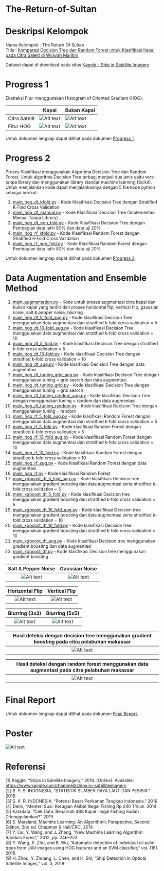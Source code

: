 # The-Return-of-Sultan

# Deskripsi Kelompok
Nama Kelompok : The Return Of Sultan <br/>
Title : [Komparasi Decision Tree dan Random Forest untuk Klasifikasi Kapal pada Citra Satelit di Wilayah Maritim](Documents/The%20Return%20of%20Sultan_proposal.pdf) <br/>

Dataset dapat di download pada situs [Kaggle - Ship in Satellite Imagery](https://www.kaggle.com/rhammell/ships-in-satellite-imagery) <br/>

# Progress 1
Ekstraksi Fitur menggunakan Histogram of Oriented Gradient (HOG).

|  | Kapal | Bukan Kapal |
| --- | --- | --- |
| Citra Satelit | ![Alt text](Images/kapal1.JPG?raw=true "HOG Kapal") | ![Alt text](Images/bukankapal1.JPG?raw=true "HOG Bukan Kapal") |
| Fitur HOG | ![Alt text](Images/kapal1-hog-or_8_cell_4-4.JPG?raw=true "HOG Kapal") | ![Alt text](Images/bukankapal1-hog-or_8_cell_4-4.JPG?raw=true "HOG Bukan Kapal") |

Untuk dokumen lengkap dapat dilihat pada dokumen [Progress 1](Documents/The%20Return%20of%20Sultan_progress1.pdf).

# Progress 2
Proses Klasifikasi menggunakan Algoritma Decision Tree dan Random Forest. Untuk algoritma Decision Tree terbagi menjadi dua jenis yaitu versi tanpa library dan menggunakan library standar machine learning (Scikit). Untuk menjalankan kode dapat menjalankannya dengan 5 file kode python sebagai berikut: 
1. [main_hog_dt_kfold.py](main_hog_dt_kfold.py) - Kode Klasifikasi Decision Tree dengan Stratified K-Fold Cross Validation
2. [main_hog_dt_manual.py](main_hog_dt_manual.py) - Kode Klasifikasi Decision Tree (Implementasi Manual Tanpa Library)
3. [main_hog_dt_non_fold.py](main_hog_dt_non_fold.py) - Kode Klasifikasi Decision Tree dengan Pembagian data latih 80% dan data uji 20%
4. [main_hog_rf_kfold.py](main_hog_rf_kfold.py) - Kode Klasifikasi Random Forest dengan Stratified K-Fold Cross Validation
5. [main_hog_rf_non_fold.py](main_hog_rf_non_fold.py) - Kode Klasifikasi Random Forest dengan Pembagian data latih 80% dan data uji 20%

Untuk dokumen lengkap dapat dilihat pada dokumen [Progress 2](Documents/The%20Return%20of%20Sultan_progress2.pdf).

# Data Augmentation and Ensemble Method
1. [main_augmentation.py](main_augmentation.py) - Kode untuk proses augmentasi citra kapal dan bukan kapal yang terdiri dari proses horizontal flip, vertical flip, gaussian noise, salt & pepper noise, blurring
2. [main_hog_dt_5_fold_aug.py](main_hog_dt_5_fold_aug.py) - Kode klasifikasi Decision Tree menggunakan data augmentasi dan stratified k-fold cross validation = 5
3. [main_hog_dt_10_fold_aug.py](main_hog_dt_10_fold_aug.py) - Kode klasifikasi Decision Tree menggunakan data augmentasi dan stratified k-fold cross validation = 10
4. [main_hog_dt_5_fold.py](main_hog_dt_5_fold.py) - Kode klasifikasi Decision Tree dengan stratified k-fold cross validation = 5
5. [main_hog_dt_10_fold.py](main_hog_dt_10_fold.py) - Kode klasifikasi Decision Tree dengan stratified k-fold cross validation = 10
6. [main_hog_dt_aug.py](main_hog_dt_aug.py) - Kode klasifikasi Decision Tree dengan data augmentasi
7. [main_hog_dt_tuning_grid_aug.py](main_hog_dt_tuning_grid_aug.py) - Kode klasifikasi Decision Tree dengan menggunakan tuning = grid search dan data augmentasi
8. [main_hog_dt_tuning_grid.py](main_hog_dt_tuning_grid.py) - Kode klasifikasi Decision Tree dengan menggunakan tuning = grid search
9. [main_hog_dt_tuning_random_aug.py](main_hog_dt_tuning_random_aug.py) - Kode klasifikasi Decision Tree dengan menggunakan tuning = random dan data augmentasi
10. [main_hog_dt_tuning_random.py](main_hog_dt_random_grid.py) - Kode klasifikasi Decision Tree dengan menggunakan tuning = random
11. [main_hog_rf_5_fold_aug.py](main_hog_rf_5_fold_aug.py) - Kode klasifikasi Random Forest dengan menggunakan data augmentasi dan stratified k-fold cross validation = 5
12. [main_hog_rf_5_fold.py](main_hog_rf_5_fold.py) - Kode klasifikasi Random Forest dengan stratified k-fold cross validation = 5
13. [main_hog_rf_10_fold_aug.py](main_hog_rf_10_fold_aug.py) - Kode klasifikasi Random Forest dengan menggunakan data augmentasi dan stratified k-fold cross validation = 10
14. [main_hog_rf_10_fold.py](main_hog_rf_10_fold.py) - Kode klasifikasi Random Forest dengan stratified k-fold cross validation = 10
15. [main_hog_rf_aug.py](main_hog_rf_aug.py) - Kode klasifikasi Random Forest dengan data augmentasi
16. [main_hog_rf.py](main_hog_rf.py) - Kode klasifikasi Random Forest
17. [main_xgboost_dt_5_fold_aug.py](main_xgboost_dt_5_fold_aug.py) - Kode klasifikasi Decision tree menggunakan gradient boosting dan data augmentasi serta stratified k-fold cross validation = 5
18. [main_xgboost_dt_5_fold.py](main_xgboost_dt_5_fold.py) - Kode klasifikasi Decision tree menggunakan gradient boosting dan stratified k-fold cross validation = 5
19. [main_xgboost_dt_10_fold_aug.py](main_xgboost_dt_10_fold_aug.py) - Kode klasifikasi Decision tree menggunakan gradient boosting dan data augmentasi serta stratified k-fold cross validation = 10
20. [main_xgboost_dt_10_fold.py](main_xgboost_dt_10_fold.py) - Kode klasifikasi Decision tree menggunakan gradient boosting dan stratified k-fold cross validation = 10
21. [main_xgboost_dt_aug.py](main_xgboost_dt_aug.py) - Kode klasifikasi Decision tree menggunakan gradient boosting dan data augmentasi
22. [main_xgboost_dt.py](main_xgboost_dt.py) - Kode klasifikasi Decision tree menggunakan gradient boosting

| Salt & Pepper Noise | Gaussian Noise |
| :---: | :---: |
| ![Alt text](Images/20160710_182139_0c78-s&p%20noise.png?raw=true "Salt & Pepper Noise") | ![Alt text](Images/20160710_182139_0c78-gaussian%20noise.png?raw=true "Gaussian Noise") |

| Horizontal Flip | Vertical Flip |
| :---: | :---: |
| ![Alt text](Images/20160710_182139_0c78-HFlip.png?raw=true "Horizontal Flip") | ![Alt text](Images/20160710_182139_0c78-VFlip.png?raw=true "Vertical Flip") |

| Blurring (3x3) | Blurring (5x5) |
| :---: | :---: |
| ![Alt text](Images/20160710_182139_0c78-VerySoft%20Blur.png?raw=true "Blurring (3x3)") | ![Alt text](Images/20160710_182139_0c78-Soft%20blur.png?raw=true "Blurring (5x5)") |

| Hasil deteksi dengan decision tree menggunakan gradient boosting pada citra pelabuhan makassar |
| :---: |
| ![Alt text](Hasil%20Eksperimen/dt_xgboost/makasar_1_xgboost.PNG?raw=true "DT Gradient Boosting (Makassar)") |

|  Hasil deteksi dengan random forest menggunakan data augmentasi pada citra pelabuhan makassar |
| :---: |
| ![Alt text](Hasil%20Eksperimen/rf_aug_10fold/makasar_1_rf_10_fold_aug.JPG?raw=true "RF dengan data augmentasi 10-fold (Makassar)") |

# Final Report
Untuk dokumen lengkap dapat dilihat pada dokumen [Final Report](Documents/The%20Return%20of%20Sultan_finalreport.pdf). <br/>

# Poster
![Alt text](Images/Banner%20Proyek%20ML-1.png?raw=true "Poster - The Return of Sultan") <br/>

# Referensi
[1] Kaggle, “Ships in Satellite Imagery,” 2018. [Online]. Available: https://www.kaggle.com/rhammell/ships-in-satelliteimagery. <br/>
[2] B. P. S. INDONESIA, “STATISTIK SUMBER DAYA LAUT DAN PESISIR.” 2018. <br/>
[3] S. K. R. INDONESIA, “Potensi Besar Perikanan Tangkap Indonesia.” 2016. <br/>
[4] Detik, “Menteri Susi: Kerugian Akibat Illegal Fishing Rp 240 Triliun. 2014. <br/>
[5] Katadata, “Cek Data: Benarkah 488 Kapal Illegal Fishing Sudah Ditenggelamkan?” 2019. <br/>
[6] S. Marsland, Machine Learning: An Algorithmic Perspective, Second Edition, 2nd ed. Chapman & Hall/CRC, 2014. <br/>
[7] Y. Liu, Y. Wang, and J. Zhang, “New Machine Learning Algorithm: Random Forest,” 2012, pp. 246–252. <br/>
[8] Y. Wang, X. Zhu, and B. Wu, “Automatic detection of individual oil palm trees from UAV images using HOG features and an SVM classifier,” vol. 1161, 2018. <br/>
[9] H. Zhou, Y. Zhuang, L. Chen, and H. Shi, “Ship Detection in Optical Satellite Images,” vol. 3, 2018 <br/>